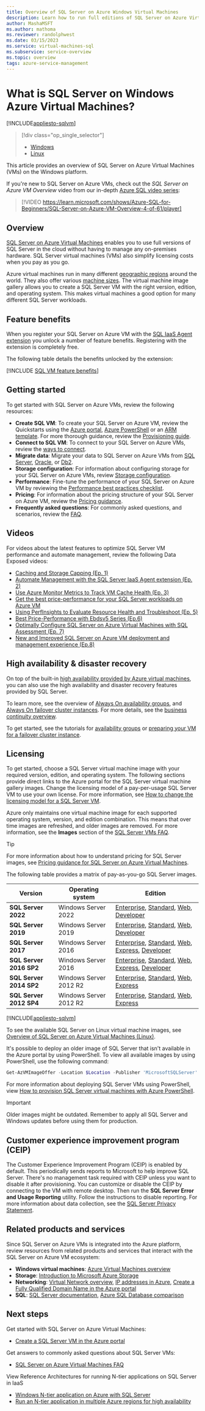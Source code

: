 ```yaml
---
title: Overview of SQL Server on Azure Windows Virtual Machines
description: Learn how to run full editions of SQL Server on Azure Virtual Machines in the cloud without having to manage any on-premises hardware.
author: MashaMSFT
ms.author: mathoma
ms.reviewer: randolphwest
ms.date: 03/15/2023
ms.service: virtual-machines-sql
ms.subservice: service-overview
ms.topic: overview
tags: azure-service-management
---
```

# What is SQL Server on Windows Azure Virtual Machines?

[!INCLUDE[appliesto-sqlvm](../../includes/appliesto-sqlvm.md)]

> [!div class="op_single_selector"]
> - [Windows](sql-server-on-azure-vm-iaas-what-is-overview.md)
> - [Linux](../linux/sql-server-on-linux-vm-what-is-iaas-overview.md)

This article provides an overview of SQL Server on Azure Virtual Machines (VMs) on the Windows platform.

If you're new to SQL Server on Azure VMs, check out the *SQL Server on Azure VM Overview* video from our in-depth [Azure SQL video series](/shows/Azure-SQL-for-Beginners?WT.mc_id=azuresql4beg_azuresql-ch9-niner):

> [!VIDEO https://learn.microsoft.com/shows/Azure-SQL-for-Beginners/SQL-Server-on-Azure-VM-Overview-4-of-61/player]

## Overview

[SQL Server on Azure Virtual Machines](https://azure.microsoft.com/services/virtual-machines/sql-server/) enables you to use full versions of SQL Server in the cloud without having to manage any on-premises hardware. SQL Server virtual machines (VMs) also simplify licensing costs when you pay as you go.

Azure virtual machines run in many different [geographic regions](https://azure.microsoft.com/regions/) around the world. They also offer various [machine sizes](/azure/virtual-machines/sizes). The virtual machine image gallery allows you to create a SQL Server VM with the right version, edition, and operating system. This makes virtual machines a good option for many different SQL Server workloads.

## Feature benefits

When you register your SQL Server on Azure VM with the [SQL IaaS Agent extension](sql-server-iaas-agent-extension-automate-management.md) you unlock a number of feature benefits. Registering with the extension is completely free.

The following table details the benefits unlocked by the extension:

[!INCLUDE [SQL VM feature benefits](../../includes/sql-vm-feature-benefits.md)]

## Getting started

To get started with SQL Server on Azure VMs, review the following resources:

- **Create SQL VM**: To create your SQL Server on Azure VM, review the Quickstarts using the [Azure portal](sql-vm-create-portal-quickstart.md), [Azure PowerShell](sql-vm-create-powershell-quickstart.md) or an [ARM template](create-sql-vm-resource-manager-template.md). For more thorough guidance, review the [Provisioning guide](create-sql-vm-portal.md).
- **Connect to SQL VM**: To connect to your SQL Server on Azure VMs, review the [ways to connect](ways-to-connect-to-sql.md).
- **Migrate data**: Migrate your data to SQL Server on Azure VMs from [SQL Server](../../migration-guides/virtual-machines/sql-server-to-sql-on-azure-vm-migration-overview.md), [Oracle](../../migration-guides/virtual-machines/oracle-to-sql-on-azure-vm-guide.md), or [Db2](../../migration-guides/virtual-machines/db2-to-sql-on-azure-vm-guide.md).
- **Storage configuration**: For information about configuring storage for your SQL Server on Azure VMs, review [Storage configuration](storage-configuration.md).
- **Performance**: Fine-tune the performance of your SQL Server on Azure VM by reviewing the [Performance best practices checklist](performance-guidelines-best-practices-checklist.md).
- **Pricing**: For information about the pricing structure of your SQL Server on Azure VM, review the [Pricing guidance](pricing-guidance.md).
- **Frequently asked questions**: For commonly asked questions, and scenarios, review the [FAQ](frequently-asked-questions-faq.yml).

## Videos

For videos about the latest features to optimize SQL Server VM performance and automate management, review the following Data Exposed videos:

- [Caching and Storage Capping (Ep. 1)](/shows/data-exposed/azure-sql-vm-caching-and-storage-capping-ep-1-data-exposed)
- [Automate Management with the SQL Server IaaS Agent extension (Ep. 2)](/shows/data-exposed/azure-sql-vm-automate-management-with-the-sql-server-iaas-agent-extension-ep-2)
- [Use Azure Monitor Metrics to Track VM Cache Health (Ep. 3)](/shows/data-exposed/azure-sql-vm-use-azure-monitor-metrics-to-track-vm-cache-health-ep-3)
- [Get the best price-performance for your SQL Server workloads on Azure VM](/shows/data-exposed/azure-sql-vm-get-the-best-price-performance-for-your-sql-server-workloads-on-azure-vm)
- [Using PerfInsights to Evaluate Resource Health and Troubleshoot (Ep. 5)](/shows/data-exposed/azure-sql-vm-using-perfinsights-to-evaluate-resource-health-and-troubleshoot-ep-5)
- [Best Price-Performance with Ebdsv5 Series (Ep.6)](/shows/data-exposed/azure-sql-vm-best-price-performance-with-ebdsv5-series)
- [Optimally Configure SQL Server on Azure Virtual Machines with SQL Assessment (Ep. 7)](/shows/data-exposed/optimally-configure-sql-server-on-azure-virtual-machines-with-sql-assessment)
- [New and Improved SQL Server on Azure VM deployment and management experience (Ep.8)](/shows/data-exposed/new-and-improved-sql-on-azure-vm-deployment-and-management-experience)

## High availability & disaster recovery

On top of the built-in [high availability provided by Azure virtual machines](/azure/virtual-machines/availability), you can also use the high availability and disaster recovery features provided by SQL Server.

To learn more, see the overview of [Always On availability groups](availability-group-overview.md), and [Always On failover cluster instances](failover-cluster-instance-overview.md). For more details, see the [business continuity overview](business-continuity-high-availability-disaster-recovery-hadr-overview.md).

To get started, see the tutorials for [availability groups](availability-group-manually-configure-prerequisites-tutorial-multi-subnet.md) or [preparing your VM for a failover cluster instance](failover-cluster-instance-prepare-vm.md).

## Licensing

To get started, choose a SQL Server virtual machine image with your required version, edition, and operating system. The following sections provide direct links to the Azure portal for the SQL Server virtual machine gallery images. Change the licensing model of a pay-per-usage SQL Server VM to use your own license. For more information, see [How to change the licensing model for a SQL Server VM](licensing-model-azure-hybrid-benefit-ahb-change.md).

Azure only maintains one virtual machine image for each supported operating system, version, and edition combination. This means that over time images are refreshed, and older images are removed. For more information, see the **Images** section of the [SQL Server VMs FAQ](./frequently-asked-questions-faq.yml).

> [!TIP]  
> For more information about how to understand pricing for SQL Server images, see [Pricing guidance for SQL Server on Azure Virtual Machines](pricing-guidance.md).

The following table provides a matrix of pay-as-you-go SQL Server images.

| Version | Operating system | Edition |
| --- | --- | --- |
| **SQL Server 2022** | Windows Server 2022 | [Enterprise](https://portal.azure.com/#create/microsoftsqlserver.sql2022-ws2022enterprise-gen2), [Standard](https://portal.azure.com/#create/microsoftsqlserver.sql2022-ws2022standard-gen2), [Web](https://portal.azure.com/#create/microsoftsqlserver.sql2022-ws2022web-gen2), [Developer](https://portal.azure.com/#create/microsoftsqlserver.sql2022-ws2022sqldev-gen2) |
| **SQL Server 2019** | Windows Server 2019 | [Enterprise](https://portal.azure.com/#create/microsoftsqlserver.sql2019-ws2019enterprise), [Standard](https://portal.azure.com/#create/microsoftsqlserver.sql2019-ws2019standard), [Web](https://portal.azure.com/#create/microsoftsqlserver.sql2019-ws2019web), [Developer](https://portal.azure.com/#create/microsoftsqlserver.sql2019-ws2019sqldev) |
| **SQL Server 2017** | Windows Server 2016 | [Enterprise](https://portal.azure.com/#create/Microsoft.SQLServer2017EnterpriseWindowsServer2016), [Standard](https://portal.azure.com/#create/Microsoft.SQLServer2017StandardonWindowsServer2016), [Web](https://portal.azure.com/#create/Microsoft.SQLServer2017WebonWindowsServer2016), [Express](https://portal.azure.com/#create/Microsoft.FreeSQLServerLicenseSQLServer2017ExpressonWindowsServer2016), [Developer](https://portal.azure.com/#create/Microsoft.FreeSQLServerLicenseSQLServer2017DeveloperonWindowsServer2016) |
| **SQL Server 2016 SP2** | Windows Server 2016 | [Enterprise](https://portal.azure.com/#create/Microsoft.SQLServer2016SP2EnterpriseWindowsServer2016), [Standard](https://portal.azure.com/#create/Microsoft.SQLServer2016SP2StandardWindowsServer2016), [Web](https://portal.azure.com/#create/Microsoft.SQLServer2016SP2WebWindowsServer2016), [Express](https://portal.azure.com/#create/Microsoft.FreeLicenseSQLServer2016SP2ExpressWindowsServer2016), [Developer](https://portal.azure.com/#create/Microsoft.FreeLicenseSQLServer2016SP2DeveloperWindowsServer2016) |
| **SQL Server 2014 SP2** | Windows Server 2012 R2 | [Enterprise](https://portal.azure.com/#create/Microsoft.SQLServer2014SP2EnterpriseWindowsServer2012R2), [Standard](https://portal.azure.com/#create/Microsoft.SQLServer2014SP2StandardWindowsServer2012R2), [Web](https://portal.azure.com/#create/Microsoft.SQLServer2014SP2WebWindowsServer2012R2), [Express](https://portal.azure.com/#create/Microsoft.SQLServer2014SP2ExpressWindowsServer2012R2) |
| **SQL Server 2012 SP4** | Windows Server 2012 R2 | [Enterprise](https://portal.azure.com/#create/Microsoft.SQLServer2012SP4EnterpriseWindowsServer2012R2), [Standard](https://portal.azure.com/#create/Microsoft.SQLServer2012SP4StandardWindowsServer2012R2), [Web](https://portal.azure.com/#create/Microsoft.SQLServer2012SP4WebWindowsServer2012R2), [Express](https://portal.azure.com/#create/Microsoft.SQLServer2012SP4ExpressWindowsServer2012R2) |

[!INCLUDE[appliesto-sqlvm](../../includes/virtual-machines-2008-end-of-support.md)]

To see the available SQL Server on Linux virtual machine images, see [Overview of SQL Server on Azure Virtual Machines (Linux)](../linux/sql-server-on-linux-vm-what-is-iaas-overview.md).

It's possible to deploy an older image of SQL Server that isn't available in the Azure portal by using PowerShell. To view all available images by using PowerShell, use the following command:

  ```powershell
  Get-AzVMImageOffer -Location $Location -Publisher 'MicrosoftSQLServer'
  ```

For more information about deploying SQL Server VMs using PowerShell, view [How to provision SQL Server virtual machines with Azure PowerShell](create-sql-vm-powershell.md).

> [!IMPORTANT]  
> Older images might be outdated. Remember to apply all SQL Server and Windows updates before using them for production.

## Customer experience improvement program (CEIP)

The Customer Experience Improvement Program (CEIP) is enabled by default. This periodically sends reports to Microsoft to help improve SQL Server. There's no management task required with CEIP unless you want to disable it after provisioning. You can customize or disable the CEIP by connecting to the VM with remote desktop. Then run the **SQL Server Error and Usage Reporting** utility. Follow the instructions to disable reporting. For more information about data collection, see the [SQL Server Privacy Statement](/sql/sql-server/sql-server-privacy).

## Related products and services

Since SQL Server on Azure VMs is integrated into the Azure platform, review resources from related products and services that interact with the SQL Server on Azure VM ecosystem:

- **Windows virtual machines**: [Azure Virtual Machines overview](/azure/virtual-machines/windows/overview)
- **Storage**: [Introduction to Microsoft Azure Storage](/azure/storage/common/storage-introduction)
- **Networking**: [Virtual Network overview](/azure/virtual-network/virtual-networks-overview), [IP addresses in Azure](/azure/virtual-network/ip-services/public-ip-addresses), [Create a Fully Qualified Domain Name in the Azure portal](/azure/virtual-machines/create-fqdn)
- **SQL**: [SQL Server documentation](/sql/index), [Azure SQL Database comparison](../../azure-sql-iaas-vs-paas-what-is-overview.md)

## Next steps

Get started with SQL Server on Azure Virtual Machines:

- [Create a SQL Server VM in the Azure portal](sql-vm-create-portal-quickstart.md)

Get answers to commonly asked questions about SQL Server VMs:

- [SQL Server on Azure Virtual Machines FAQ](frequently-asked-questions-faq.yml)

View Reference Architectures for running N-tier applications on SQL Server in IaaS

- [Windows N-tier application on Azure with SQL Server](/azure/architecture/reference-architectures/n-tier/n-tier-sql-server)
- [Run an N-tier application in multiple Azure regions for high availability](/azure/architecture/reference-architectures/n-tier/multi-region-sql-server)
